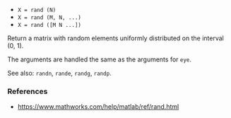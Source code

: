 * `X = rand (N)`
* `X = rand (M, N, ...)`
* `X = rand ([M N ...])`

Return a matrix with random elements uniformly distributed on the
interval (0, 1).

The arguments are handled the same as the arguments for `eye`.

See also: `randn`, `rande`, `randg`, `randp`.

### References

* https://www.mathworks.com/help/matlab/ref/rand.html
